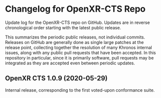 # Changelog for OpenXR-CTS Repo

Update log for the OpenXR-CTS repo on GitHub. Updates are
in reverse chronological order starting with the latest public release.

This summarizes the periodic public releases, not individual commits. Releases
on GitHub are generally done as single large patches at the release point,
collecting together the resolution of many Khronos internal issues, along with
any public pull requests that have been accepted. In this repository in
particular, since it is primarily software, pull requests may be integrated as
they are accepted even between periodic updates.

## OpenXR CTS 1.0.9 (2020-05-29)

Internal release, corresponding to the first voted-upon conformance suite.
